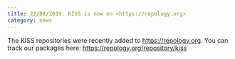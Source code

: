 ```yaml
---
title: 22/08/2019: KISS is now on <https://repology.org>
category: news
---
```


The KISS repositories were recently added to <https://repology.org>. You can track our packages here: https://repology.org/repository/kiss


